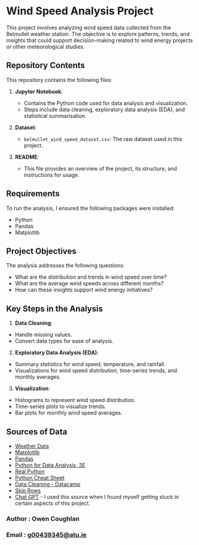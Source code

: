 # Wind Speed Analysis Project

This project involves analyzing wind speed data collected from the Belmullet weather station. The objective is to explore patterns, trends, and insights that could support decision-making related to wind energy projects or other meteorological studies.

## Repository Contents

This repository contains the following files:

1. **Jupyter Notebook**:

   - Contains the Python code used for data analysis and visualization.
   - Steps include data cleaning, exploratory data analysis (EDA), and statistical summarisation.

2. **Dataset**:

   - `belmullet_wind_speed_dataset.csv`: The raw dataset used in this project.

3. **README**:

   - This file provides an overview of the project, its structure, and instructions for usage.

## Requirements

To run the analysis, I ensured the following packages were installed:

- Python
- Pandas
- Matplotlib

## Project Objectives

The analysis addresses the following questions:

- What are the distribution and trends in wind speed over time?
- What are the average wind speeds across different months?
- How can these insights support wind energy initiatives?

## Key Steps in the Analysis

1. **Data Cleaning**:

- Handle missing values.
- Convert data types for ease of analysis.

2. **Exploratory Data Analysis (EDA)**:

- Summary statistics for wind speed, temperature, and rainfall.
- Visualizations for wind speed distribution, time-series trends, and monthly averages.

3. **Visualization**:

- Histograms to represent wind speed distribution.
- Time-series plots to visualize trends.
- Bar plots for monthly wind speed averages.

## Sources of Data

- [Weather Data](https://www.met.ie/climate/available-data/historical-data)
- [Matplotlib](https://matplotlib.org/stable/api/_as_gen/matplotlib.pyplot.bar.html)
- [Pandas](https://pandas.pydata.org/docs/reference/api/pandas.DataFrame.to_numpy.html)
- [Python for Data Analysis, 3E](https://wesmckinney.com/book/)
- [Real Python](https://realpython.com/)
- [Python Cheat Sheet](https://acrobat.adobe.com/id/urn:aaid:sc:EU:f0f818bf-f5f5-469d-a9c9-9ef5370367e9)
- [Data Cleaning - Datacamp](https://www.datacamp.com/tutorial/guide-to-data-cleaning-in-python)
- [Skip Rows](https://realpython.com/pandas-read-write-files/)
- [Chat GPT](https://chatgpt.com/) - I used this source when I found myself getting stuck in certain aspects of this project.


### Author :    Owen Coughlan
### Email :     g00439345@atu.ie


